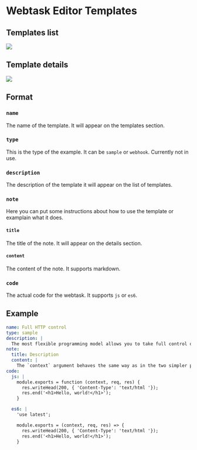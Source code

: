 # Webtask Editor Templates

## Templates list

![](https://cloud.githubusercontent.com/assets/302314/17950943/622e0b54-6a13-11e6-90c8-21522a112dd2.png)

## Template details

![](https://cloud.githubusercontent.com/assets/302314/17950944/6230dbc2-6a13-11e6-9322-ae5330a80547.png)

## Format

### `name`

The name of the template. It will appear on the templates section.

### `type`

This is the type of the example. It can be `sample` or `webhook`. Currently not in use.

### `description`

The description of the template it will appear on the list of templates.

### `note`

Here you can put some instructions about how to use the template or examplain what it does.

#### `title`

The title of the note. It will appear on the details section.

#### `content`

The content of the note. It supports markdown.

### `code`

The actual code for the webtask. It supports `js` or `es6`.

## Example

```yaml
name: Full HTTP control
type: sample
description: |
  The most flexible programming model allows you to take full control over the HTTP request and response.
note:
  title: Description
  content: |
    The `context` argument behaves the same way as in the two simpler programming models. The body of the request will be unconsumed unless the `pb` claim of the [webtask token](https://webtask.io/docs/token) is set to 1. Note that this programming model does not have a concept of a callback. Ending the HTTP response indicates completion.
code:
  js: |
    module.exports = function (context, req, res) {
      res.writeHead(200, { 'Content-Type': 'text/html '});
      res.end('<h1>Hello, world!</h1>');
    }

  es6: |
    'use latest';

    module.exports = (context, req, res) => {
      res.writeHead(200, { 'Content-Type': 'text/html '});
      res.end('<h1>Hello, world!</h1>');
    }

```
